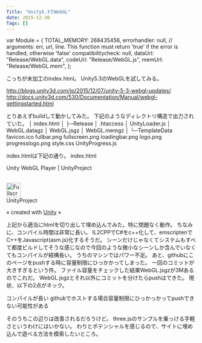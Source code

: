 ```yaml
---
Title: "Unity5.3でWebGL"
date: 2015-12-30
Tags: []
---
```









  var Module = {
    TOTAL_MEMORY: 268435456,
    errorhandler: null,         // arguments: err, url, line. This function must return 'true' if the error is handled, otherwise 'false'
    compatibilitycheck: null,
    dataUrl: "Release/WebGL.data",
    codeUrl: "Release/WebGL.js",
    memUrl: "Release/WebGL.mem",
  };


こっちが未加工のindex.html。
Unity5.3のWebGLを試してみる。

http://blogs.unity3d.com/jp/2015/12/07/unity-5-3-webgl-updates/
http://docs.unity3d.com/530/Documentation/Manual/webgl-gettingstarted.html

とりあえずbuildして動かしてみた。
下記のようなディレクトリ構造で出力されていた。
│  index.html
│
├─Release
│      .htaccess
│      UnityLoader.js
│      WebGL.datagz
│      WebGL.jsgz
│      WebGL.memgz
│
└─TemplateData
        favicon.ico
        fullbar.png
        fullscreen.png
        loadingbar.png
        logo.png
        progresslogo.png
        style.css
        UnityProgress.js

index.htmlは下記の通り。
index.html
<!doctype html>
<html lang="en-us">
  <head>
    <meta charset="utf-8">
    <meta http-equiv="Content-Type" content="text/html; charset=utf-8">
    <title>Unity WebGL Player | UnityProject</title>
    <link rel="stylesheet" href="TemplateData/style.css">
    <link rel="shortcut icon" href="TemplateData/favicon.ico" />
    <script src="TemplateData/UnityProgress.js"></script>
  </head>
  <body class="template">
    <p class="header"><span>Unity WebGL Player | </span>UnityProject</p>
    <div class="template-wrap clear">
      <canvas class="emscripten" id="canvas" oncontextmenu="event.preventDefault()" height="600px" width="960px"></canvas>
      <br>
      <div class="logo"></div>
      <div class="fullscreen"><img src="TemplateData/fullscreen.png" width="38" height="38" alt="Fullscreen" title="Fullscreen" onclick="SetFullscreen(1);" /></div>
      <div class="title">UnityProject</div>
    </div>
    <p class="footer">&laquo; created with <a href="http://unity3d.com/" title="Go to unity3d.com">Unity</a> &raquo;</p>
    <script type='text/javascript'>
  var Module = {
    TOTAL_MEMORY: 268435456,
    errorhandler: null,         // arguments: err, url, line. This function must return 'true' if the error is handled, otherwise 'false'
    compatibilitycheck: null,
    dataUrl: "Release/WebGL.data",
    codeUrl: "Release/WebGL.js",
    memUrl: "Release/WebGL.mem",
  };
</script>
<script src="Release/UnityLoader.js"></script>

  </body>
</html>

上記から適当にhtmlを切り出して埋め込んでみた。特に問題なく動作。
ちなみに、コンパイル時間は非常に長い。
IL2CPPでC#をc++化して、emscriptenでC++をJavascript(asm.js)化するそうだ。
シーンだけじゃなくてシステムもすべて都度ビルドしてそうな感じなので今回のような微小なシーンしか含んでいなくてもコンパイルが結構長い。
うちのマシンではパワー不足。
あと、githubにこのページをpushする時に容量制限にひっかかってしまった。
一回のコミットが大きすぎるという件。
ファイル容量をチェックした結果WebGL.jsgzが3Mあるのでこれだ。
WebGL.jsgzとそれ以外にコミットを分けたらpushはできた。
現状、以下の2点がネック。

コンパイルが長い
githubでホストする場合容量制限にひっかっかってpushできない可能性がある

そのうちこの辺りは改善されるだろうけど。
three.jsのサンプルを乗っける手軽さというわけにはいかない。
わりとポテンシャルを感じるので、サイトに埋め込んで遊べる方法を模索したいところ。
